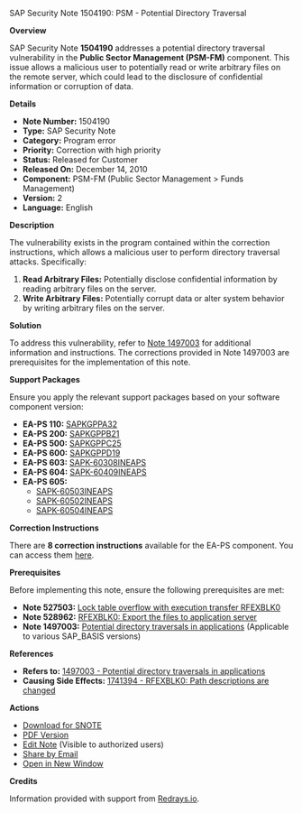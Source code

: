 SAP Security Note 1504190: PSM - Potential Directory Traversal

**Overview**
  
SAP Security Note **1504190** addresses a potential directory traversal vulnerability in the **Public Sector Management (PSM-FM)** component. This issue allows a malicious user to potentially read or write arbitrary files on the remote server, which could lead to the disclosure of confidential information or corruption of data.

**Details**

- **Note Number:** 1504190
- **Type:** SAP Security Note
- **Category:** Program error
- **Priority:** Correction with high priority
- **Status:** Released for Customer
- **Released On:** December 14, 2010
- **Component:** PSM-FM (Public Sector Management > Funds Management)
- **Version:** 2
- **Language:** English

**Description**

The vulnerability exists in the program contained within the correction instructions, which allows a malicious user to perform directory traversal attacks. Specifically:

1. **Read Arbitrary Files:** Potentially disclose confidential information by reading arbitrary files on the server.
2. **Write Arbitrary Files:** Potentially corrupt data or alter system behavior by writing arbitrary files on the server.

**Solution**

To address this vulnerability, refer to [Note 1497003](https://me.sap.com/notes/1497003) for additional information and instructions. The corrections provided in Note 1497003 are prerequisites for the implementation of this note.

**Support Packages**

Ensure you apply the relevant support packages based on your software component version:

- **EA-PS 110:** [SAPKGPPA32](https://me.sap.com/supportpackage/SAPKGPPA32)
- **EA-PS 200:** [SAPKGPPB21](https://me.sap.com/supportpackage/SAPKGPPB21)
- **EA-PS 500:** [SAPKGPPC25](https://me.sap.com/supportpackage/SAPKGPPC25)
- **EA-PS 600:** [SAPKGPPD19](https://me.sap.com/supportpackage/SAPKGPPD19)
- **EA-PS 603:** [SAPK-60308INEAPS](https://me.sap.com/supportpackage/SAPK-60308INEAPS)
- **EA-PS 604:** [SAPK-60409INEAPS](https://me.sap.com/supportpackage/SAPK-60409INEAPS)
- **EA-PS 605:** 
  - [SAPK-60503INEAPS](https://me.sap.com/supportpackage/SAPK-60503INEAPS)
  - [SAPK-60502INEAPS](https://me.sap.com/supportpackage/SAPK-60502INEAPS)
  - [SAPK-60504INEAPS](https://me.sap.com/supportpackage/SAPK-60504INEAPS)

**Correction Instructions**

There are **8 correction instructions** available for the EA-PS component. You can access them [here](https://me.sap.com/corrins/0001504190/175).

**Prerequisites**

Before implementing this note, ensure the following prerequisites are met:

- **Note 527503:** [Lock table overflow with execution transfer RFEXBLK0](https://me.sap.com/notes/527503)
- **Note 528962:** [RFEXBLK0: Export the files to application server](https://me.sap.com/notes/528962)
- **Note 1497003:** [Potential directory traversals in applications](https://me.sap.com/notes/1497003) (Applicable to various SAP_BASIS versions)

**References**

- **Refers to:** [1497003 - Potential directory traversals in applications](https://me.sap.com/notes/1497003)
- **Causing Side Effects:** [1741394 - RFEXBLK0: Path descriptions are changed](https://me.sap.com/notes/1741394)

**Actions**

- [Download for SNOTE](https://notesdownloads.sap.com/note/0040000008903612017)
- [PDF Version](https://userapps.support.sap.com/sap/support/sfm/notes/print/0001504190?language=en-US&token=DA7F7A1DFC3A2BDB0E80C7E850277B06)
- [Edit Note](https://me.sap.com/sap/support/notes/edit/0001504190) (Visible to authorized users)
- [Share by Email](https://me.sap.com/notes/1504190)
- [Open in New Window](https://me.sap.com/notes/1504190)

**Credits**

Information provided with support from [Redrays.io](https://redrays.io).